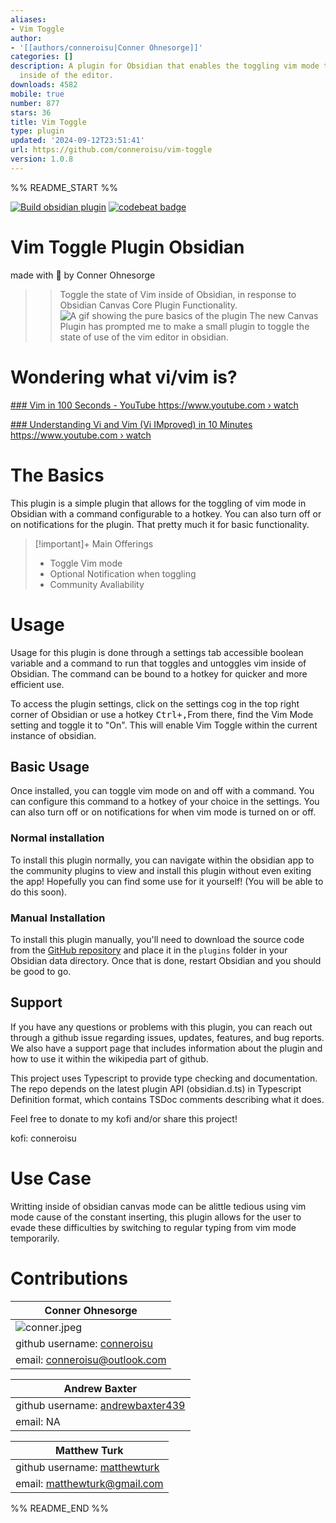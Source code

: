 ```yaml
---
aliases:
- Vim Toggle
author:
- '[[authors/conneroisu|Conner Ohnesorge]]'
categories: []
description: A plugin for Obsidian that enables the toggling vim mode to on and off
  inside of the editor.
downloads: 4582
mobile: true
number: 877
stars: 36
title: Vim Toggle
type: plugin
updated: '2024-09-12T23:51:41'
url: https://github.com/conneroisu/vim-toggle
version: 1.0.8
---
```


%% README_START %%

[![Build obsidian plugin](https://github.com/conneroisu/vim-toggle/actions/workflows/main.yml/badge.svg)](https://github.com/conneroisu/vim-toggle/actions/workflows/main.yml)
[![codebeat badge](https://codebeat.co/badges/34efe3ca-2340-4b5c-bc9e-655ae5ffcd93)](https://codebeat.co/projects/github-com-conneroisu-vim-toggle-master)
# Vim Toggle Plugin Obsidian
made with 🤍 by Conner Ohnesorge
>> Toggle the state of Vim inside of Obsidian, in response to Obsidian Canvas Core Plugin Functionality.
![A gif showing the pure basics of the plugin](https://raw.githubusercontent.com/conneroisu/vim-toggle/HEAD/docs/legendary.gif)
The new Canvas Plugin has prompted me to make a small plugin to toggle the state of use of the vim editor in obsidian.
# Wondering what vi/vim is?

[    ### Vim in 100 Seconds - YouTube  https://www.youtube.com › watch  ](https://www.google.com/url?sa=t&rct=j&q=&esrc=s&source=web&cd=&ved=2ahUKEwjM4-3Es6v8AhW1KX0KHYH4Bs8QtwJ6BAgOEAI&url=https%3A%2F%2Fwww.youtube.com%2Fwatch%3Fv%3D-txKSRn0qeA&usg=AOvVaw0opUAcd4wCUwrJmBWm0zox) 

[    ### Understanding Vi and Vim (Vi IMproved) in 10 Minutes  https://www.youtube.com › watch  ](https://www.google.com/url?sa=t&rct=j&q=&esrc=s&source=web&cd=&ved=2ahUKEwjM4-3Es6v8AhW1KX0KHYH4Bs8QtwJ6BAgQEAI&url=https%3A%2F%2Fwww.youtube.com%2Fwatch%3Fv%3Dnbph7RYWhwM&usg=AOvVaw0WsJDH24HqQHumDJS09xYX) 

# The Basics
This plugin is a simple plugin that allows for the toggling of vim mode in Obsidian with a command configurable to a hotkey. You can also turn off or on notifications for the plugin.  That pretty much it for basic functionality.

> [!important]+ Main Offerings
>- Toggle Vim mode
>- Optional Notification when toggling
>- Community Avaliability
# Usage
Usage for this plugin is done through a settings tab accessible boolean variable and a command to run that toggles and untoggles vim inside of Obsidian. The command can be bound to a hotkey for quicker and more efficient use. 

To access the plugin settings, click on the settings cog in the top right corner of Obsidian or use a hotkey <kbd>Ctrl<kbd>+</kbd>,</kbd>From there, find the Vim Mode setting and toggle it to "On". This will enable Vim Toggle within the current instance of obsidian. 

## Basic Usage
Once installed, you can toggle vim mode on and off with a command. You can configure this command to a hotkey of your choice in the settings. You can also turn off or on notifications for when vim mode is turned on or off. 

### Normal installation
To install this plugin normally, you can navigate within the obsidian app to the community plugins to view and install this plugin without even exiting the app! Hopefully you can find some use for it yourself! (You will be able to do this soon).

### Manual Installation
To install this plugin manually, you'll need to download the source code from the [GitHub repository](https://github.com/nkomarn/obsidian-vim-mode) and place it in the `plugins` folder in your Obsidian data directory. Once that is done, restart Obsidian and you should be good to go. 

## Support 

If you have any questions or problems with this plugin, you can reach out through a github issue regarding issues, updates, features, and bug reports.  We also have a support page that includes information about the plugin and how to use it within the wikipedia part of github.

This project uses Typescript to provide type checking and documentation. The repo depends on the latest plugin API (obsidian.d.ts) in Typescript Definition format, which contains TSDoc comments describing what it does.

Feel free to donate to my kofi and/or share this project!

kofi: conneroisu
# Use Case
Writting inside of obsidian canvas mode can be alittle tedious using vim mode cause of the constant inserting, this plugin allows for the user to evade these difficulties by switching to regular typing from vim mode temporarily.

# Contributions
| Conner Ohnesorge |
| ---------------- |
| ![conner.jpeg](https://raw.githubusercontent.com/conneroisu/vim-toggle/HEAD/docs%2Fconner.jpeg)          |
| github username: [conneroisu](https://github.com/conneroisu) |
| email: conneroisu@outlook.com                            |

| Andrew Baxter |
| ---------------- |
| github username: [andrewbaxter439](https://github.com/andrewbaxter439) |
| email: NA |

| Matthew Turk |
| ---------------- |
| github username: [matthewturk](https://github.com/matthewturk) |
| email: matthewturk@gmail.com |


%% README_END %%